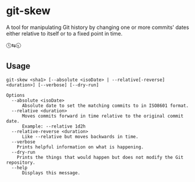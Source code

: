 # git-skew

A tool for manipulating Git history by changing one or more commits' dates either relative to itself or to a fixed point in time.

🕔⇆🕤

## Usage

```
git-skew <sha1> [--absolute <isoDate> | --relative[-reverse] <duration>] [--verbose] [--dry-run]

Options
  --absolute <isoDate>
      Absolute date to set the matching commits to in ISO8601 format.
  --relative <duration>
      Moves commits forward in time relative to the original commit date.
      Example: --relative 1d2h
  --relative-reverse <duration>
      Like --relative but moves backwards in time.
  --verbose
    Prints helpful information on what is happening.
  --dry-run
    Prints the things that would happen but does not modify the Git repository.
  --help
      Displays this message.
```
